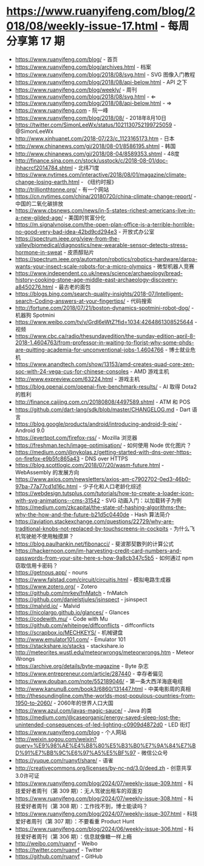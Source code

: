 # https://www.ruanyifeng.com/blog/2018/08/weekly-issue-17.html - 每周分享第 17 期

- https://www.ruanyifeng.com/blog/ - 首页
- https://www.ruanyifeng.com/blog/archives.html - 档案
- https://www.ruanyifeng.com/blog/2018/08/svg.html - SVG 图像入门教程
- https://www.ruanyifeng.com/blog/2018/08/api-below.html - API 之下
- https://www.ruanyifeng.com/blog/weekly/ - 周刊
- https://www.ruanyifeng.com/blog/2018/08/svg.html - ⇐
- https://www.ruanyifeng.com/blog/2018/08/api-below.html - ⇒
- https://www.ruanyifeng.com - 阮一峰
- https://www.ruanyifeng.com/blog/2018/08/ - 2018年8月10日
- https://twitter.com/SimonLeeWx/status/1021130752199725059 - @SimonLeeWx
- http://www.xinhuanet.com/2018-07/23/c_1123165173.htm - 日本
- http://www.chinanews.com/gj/2018/08-01/8586195.shtml - 韩国
- http://www.chinanews.com/gj/2018/08-04/8589353.shtml - 48度
- http://finance.sina.com.cn/stock/usstock/c/2018-08-01/doc-ihhacrcf2014784.shtml - 北纬71度
- https://www.nytimes.com/interactive/2018/08/01/magazine/climate-change-losing-earth.html - 《纽约时报》
- http://trillionthtonne.org/ - 有一个网站
- https://cn.nytimes.com/china/20180720/china-climate-change-report/ - 中国的二氧化碳排放
- https://www.cbsnews.com/news/in-5-states-richest-americans-live-in-a-new-gilded-age/ - 美国的贫富分化
- https://m.signalvnoise.com/the-open-plan-office-is-a-terrible-horrible-no-good-very-bad-idea-42bd9cd294e3 - 开放式办公室
- https://spectrum.ieee.org/view-from-the-valley/biomedical/diagnostics/new-wearable-sensor-detects-stress-hormone-in-sweat - 皮质醇贴片
- https://spectrum.ieee.org/automaton/robotics/robotics-hardware/darpa-wants-your-insect-scale-robots-for-a-micro-olympics - 微型机器人竞赛
- https://www.independent.co.uk/news/science/archaeology/bread-history-cooking-stone-age-middle-east-archaeology-discovery-a8450276.html - 最古老的面包
- https://blogs.bing.com/search-quality-insights/2018-07/Intelligent-search-Coding-answers-at-your-fingertips/ - 代码搜索
- http://fortune.com/2018/07/21/boston-dynamics-spotmini-robot-dog/ - 机器狗 Spotmini
- https://www.weibo.com/tv/v/Grdl6eWtZ?fid=1034:4264861308525644 - 视频
- https://www.cbc.ca/radio/thesundayedition/the-sunday-edition-april-8-2018-1.4604763/from-professor-in-waiting-to-florist-why-some-phds-are-quitting-academia-for-unconventional-jobs-1.4604766 - 博士就业危机
- https://www.anandtech.com/show/13153/amd-creates-quad-core-zen-soc-with-24-vega-cus-for-chinese-consoles - AMD 游戏主机
- http://www.expreview.com/63224.html - 游戏主机
- https://blog.openai.com/openai-five-benchmark-results/ - AI 取得 Dota2 的胜利
- http://finance.caijing.com.cn/20180808/4497589.shtml - ATM 和 POS
- https://github.com/dart-lang/sdk/blob/master/CHANGELOG.md - Dart 语言
- https://blog.google/products/android/introducing-android-9-pie/ - Android 9.0
- https://evertpot.com/firefox-rss/ - Mozilla 浏览器
- https://freshman.tech/image-optimisation/ - 如何使用 Node 优化图片？
- https://medium.com/@nykolas.z/getting-started-with-dns-over-https-on-firefox-e9b5fc865a43 - DNS over HTTPS
- https://blog.scottlogic.com/2018/07/20/wasm-future.html - WebAssembly 的发展方向
- https://www.axios.com/newsletters/axios-am-c7902702-0ed3-46b0-97ba-77a77cd1d16c.html - 少子化和人口老龄化综述
- https://webdesign.tutsplus.com/tutorials/how-to-create-a-loader-icon-with-svg-animations--cms-31542 - SVG 动画入门：以加载转子为例
- https://medium.com/zkcapital/the-state-of-hashing-algorithms-the-why-the-how-and-the-future-b21d5c0440de - Hash 算法简介
- https://aviation.stackexchange.com/questions/22729/why-are-traditional-knobs-not-replaced-by-touchscreens-in-cockpits - 为什么飞机驾驶舱不使用触摸屏？
- https://blog.paulhankin.net/fibonacci/ - 斐波那契数列的计算公式
- https://hackernoon.com/im-harvesting-credit-card-numbers-and-passwords-from-your-site-here-s-how-9a8cb347c5b5 - 如何通过 npm 窃取信用卡密码？
- https://getnous.app/ - nouns
- https://www.falstad.com/circuit/circuitjs.html - 模拟电路生成器
- https://www.zotero.org/ - Zotero
- https://github.com/mrkev/fnMatch - fnMatch
- https://github.com/danielstjules/jsinspect - jsinspect
- https://malvid.io/ - Malvid
- https://nicolargo.github.io/glances/ - Glances
- https://codewith.mu/ - Code with Mu
- https://github.com/whiteinge/diffconflicts - diffconflicts
- https://scrapbox.io/MECHKEYS/ - 机械键盘
- http://www.emulator101.com/ - Emulator 101
- https://stackshare.io/stacks - stackshare.io
- http://meteorites.wustl.edu/meteorwrongs/meteorwrongs.htm - Meteor Wrongs
- https://archive.org/details/byte-magazine - Byte 杂志
- https://www.entrepreneur.com/article/287440 - 幸存者偏见
- https://www.douban.com/note/552189046/ - 第一条大西洋海底电缆
- http://www.kanunu8.com/book3/6860/131447.html - 中美电影周的真相
- http://thesoundingline.com/the-worlds-most-populous-countries-from-1950-to-2060/ - 2060年的世界人口大国
- https://www.azul.com/javas-magic-sauce/ - Java 的类
- https://medium.com/@caseorganic/energy-saved-sleep-lost-the-unintended-consequences-of-led-lighting-c0909d4872d0 - LED 街灯
- https://www.ruanyifeng.com/blog - 个人网站
- http://weixin.sogou.com/weixin?query=%E9%98%AE%E4%B8%80%E5%B3%B0%E7%9A%84%E7%BD%91%E7%BB%9C%E6%97%A5%E5%BF%97 - 微信公众号
- https://yuque.com/ruanyf/share/ - 语雀
- http://creativecommons.org/licenses/by-nc-nd/3.0/deed.zh - 创意共享3.0许可证
- https://www.ruanyifeng.com/blog/2024/07/weekly-issue-309.html - 科技爱好者周刊（第 309 期）：无人驾驶出租车的双面刃
- https://www.ruanyifeng.com/blog/2024/07/weekly-issue-308.html - 科技爱好者周刊（第 308 期）：工作找不到，博士能读吗？
- https://www.ruanyifeng.com/blog/2024/07/weekly-issue-307.html - 科技爱好者周刊（第 307 期）：不要看重 Product Hunt
- https://www.ruanyifeng.com/blog/2024/06/weekly-issue-306.html - 科技爱好者周刊（第 306 期）：信息就像糖一样上瘾
- http://weibo.com/ruanyf - Weibo
- https://twitter.com/ruanyf - Twitter
- https://github.com/ruanyf - GitHub